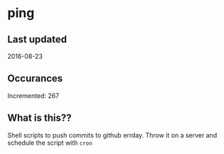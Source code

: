 # ping

## Last updated
2016-08-23

## Occurances
Incremented: 267

## What is this?? 
Shell scripts to push commits to github errday. Throw it on a server and schedule the script with `cron`
